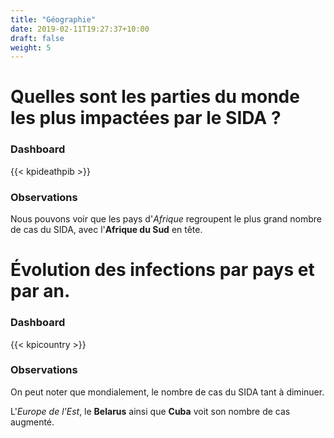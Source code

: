 ```yaml
---
title: "Géographie"
date: 2019-02-11T19:27:37+10:00
draft: false
weight: 5
---
```


# Quelles sont les parties du monde les plus impactées par le SIDA ?
### Dashboard
{{< kpideathpib >}}
### Observations
Nous pouvons voir que les pays d'*Afrique* regroupent le plus grand nombre de cas du SIDA, avec l'**Afrique du Sud** en tête. 

# Évolution des infections par pays et par an.
### Dashboard
{{< kpicountry >}}
### Observations
On peut noter que mondialement, le nombre de cas du SIDA tant à diminuer.

L'*Europe de l'Est*, le **Belarus** ainsi que **Cuba** voit son nombre de cas augmenté.
